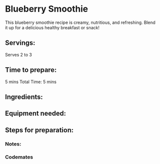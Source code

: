 # Blueberry Smoothie
This blueberry smoothie recipe is creamy, nutritious, and refreshing. Blend it up for a
delicious healthy breakfast or snack!

## Servings: 
Serves 2 to 3

## Time to prepare: 
5 mins Total Time:  5 mins

## Ingredients:


## Equipment needed:


## Steps for preparation:



### Notes:



### Codemates #
